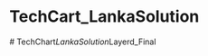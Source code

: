 # TechCart_LankaSolution
#   T e c h C h a r t _ L a n k a S o l u t i o n _ L a y e r d _ F i n a l  
 